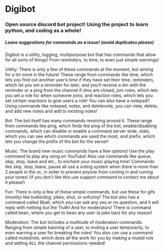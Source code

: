 # Digibot
### Open source discord bot project! Using the project to learn python, and coding as a whole!
##### Leave suggestions for commands as a issue! (avoid duplicates please)


Digibot is a utility, logging, multipurpose bot that has commands that allow for all sorts of things! From reminders, to time, to even just simple warnings!

Utility: There is only a few of these commands at the moment, but aiming for a lot more in the future! These range from commands like time, which lets you find out another user’s time if they have set their time, reminders, which let you set a reminder for later, and you’ll receive a dm with the reminder or a ping from the channel if dms are closed, join roles, which lets you set a role for when someone joins, and reaction roles, which lets you set certain reactions to give users a role! You can also have a notepad!! Using commands like notepad, notes, and deletenote, you can view, delete, and add new notes and add to existing notes!

Bot: The bot itself has many commands revolving around it. These range from commands like ping, which finds the ping of the bot, enable/disabling commands, which can disable or enable a command server wide, stats, which you can see which commands are used the most, and prefix, which lets you change the prefix of the bot for the server!

Music: The brand new music commands have a few options! Use the play command to play any song on YouTube! Also use commands like queue, skip, stop, leave and etc., to enchant your music playing time! Commands like skip, stop, leave, pause all use a voting system when there is more than 2 people in the vc, in order to prevent anyone from coming in and ruining your tunes! (if you don't like this use support command to contact me about it please!)

Fun: There is only a few of these simple commands, but use these for gifs (mostly) like butterdog, yikes, shut, or unfunny! The bot also has a command called 8ball, which you can ask any yes or no question, and it will reply with nothing but the Truth! And for moderators! There is command called bean, where you get to bean any user (a joke ban) for any reason!

Moderation: The bot includes a multitude of moderation commands. Ranging from simple banning of a user, to muting a user temporarily, to even warning a user for breaking the rules! You also can use a command called mutedrole, which does all the work for you by making a muted role and setting ALL the channel permissions needed!

